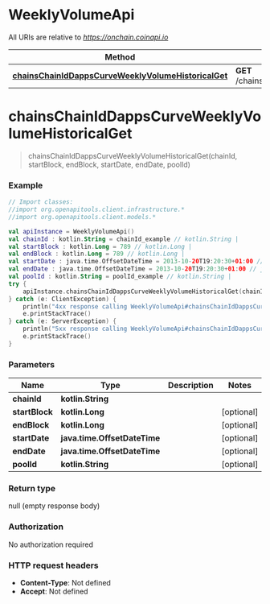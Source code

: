 # WeeklyVolumeApi

All URIs are relative to *https://onchain.coinapi.io*

Method | HTTP request | Description
------------- | ------------- | -------------
[**chainsChainIdDappsCurveWeeklyVolumeHistoricalGet**](WeeklyVolumeApi.md#chainsChainIdDappsCurveWeeklyVolumeHistoricalGet) | **GET** /chains/{chain_id}/dapps/curve/weeklyVolume/historical | 


<a name="chainsChainIdDappsCurveWeeklyVolumeHistoricalGet"></a>
# **chainsChainIdDappsCurveWeeklyVolumeHistoricalGet**
> chainsChainIdDappsCurveWeeklyVolumeHistoricalGet(chainId, startBlock, endBlock, startDate, endDate, poolId)



### Example
```kotlin
// Import classes:
//import org.openapitools.client.infrastructure.*
//import org.openapitools.client.models.*

val apiInstance = WeeklyVolumeApi()
val chainId : kotlin.String = chainId_example // kotlin.String | 
val startBlock : kotlin.Long = 789 // kotlin.Long | 
val endBlock : kotlin.Long = 789 // kotlin.Long | 
val startDate : java.time.OffsetDateTime = 2013-10-20T19:20:30+01:00 // java.time.OffsetDateTime | 
val endDate : java.time.OffsetDateTime = 2013-10-20T19:20:30+01:00 // java.time.OffsetDateTime | 
val poolId : kotlin.String = poolId_example // kotlin.String | 
try {
    apiInstance.chainsChainIdDappsCurveWeeklyVolumeHistoricalGet(chainId, startBlock, endBlock, startDate, endDate, poolId)
} catch (e: ClientException) {
    println("4xx response calling WeeklyVolumeApi#chainsChainIdDappsCurveWeeklyVolumeHistoricalGet")
    e.printStackTrace()
} catch (e: ServerException) {
    println("5xx response calling WeeklyVolumeApi#chainsChainIdDappsCurveWeeklyVolumeHistoricalGet")
    e.printStackTrace()
}
```

### Parameters

Name | Type | Description  | Notes
------------- | ------------- | ------------- | -------------
 **chainId** | **kotlin.String**|  |
 **startBlock** | **kotlin.Long**|  | [optional]
 **endBlock** | **kotlin.Long**|  | [optional]
 **startDate** | **java.time.OffsetDateTime**|  | [optional]
 **endDate** | **java.time.OffsetDateTime**|  | [optional]
 **poolId** | **kotlin.String**|  | [optional]

### Return type

null (empty response body)

### Authorization

No authorization required

### HTTP request headers

 - **Content-Type**: Not defined
 - **Accept**: Not defined

